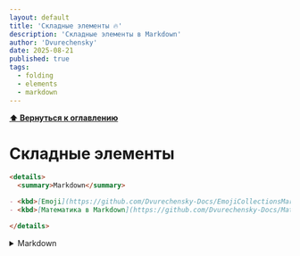 ```yaml
---
layout: default
title: 'Складные элементы 🔥'
description: 'Складные элементы в Markdown'
author: 'Dvurechensky'
date: 2025-08-21
published: true
tags:
  - folding
  - elements
  - markdown
---
```


**[⬆ Вернуться к оглавлению](../index.md)**

# Складные элементы

```md
<details>
  <summary>Markdown</summary>

- <kbd>[Emoji](https://github.com/Dvurechensky-Docs/EmojiCollectionsMarkdown_Markdown)</kbd>
- <kbd>[Математика в Markdown](https://github.com/Dvurechensky-Docs/MathMarkdown)</kbd>

</details>
```

<details>
  <summary>Markdown</summary>

- <kbd>[Emoji](https://github.com/Dvurechensky-Docs/EmojiCollectionsMarkdown_Markdown)</kbd>
- <kbd>[Математика в Markdown](https://github.com/Dvurechensky-Docs/MathMarkdown)</kbd>

</details>
